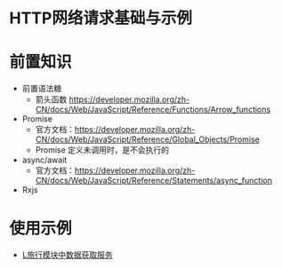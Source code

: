 # HTTP网络请求基础与示例


# 前置知识
- 前置语法糖
    - 箭头函数 https://developer.mozilla.org/zh-CN/docs/Web/JavaScript/Reference/Functions/Arrow_functions
- Promise
    - 官方文档：https://developer.mozilla.org/zh-CN/docs/Web/JavaScript/Reference/Global_Objects/Promise
    - Promise 定义未调用时，是不会执行的
- async/await
    - 官方文档：https://developer.mozilla.org/zh-CN/docs/Web/JavaScript/Reference/Statements/async_function
- Rxjs

# 使用示例
- [L旅行模块中数据获取服务](/src/modules/ltravel/ltravel.service.ts)